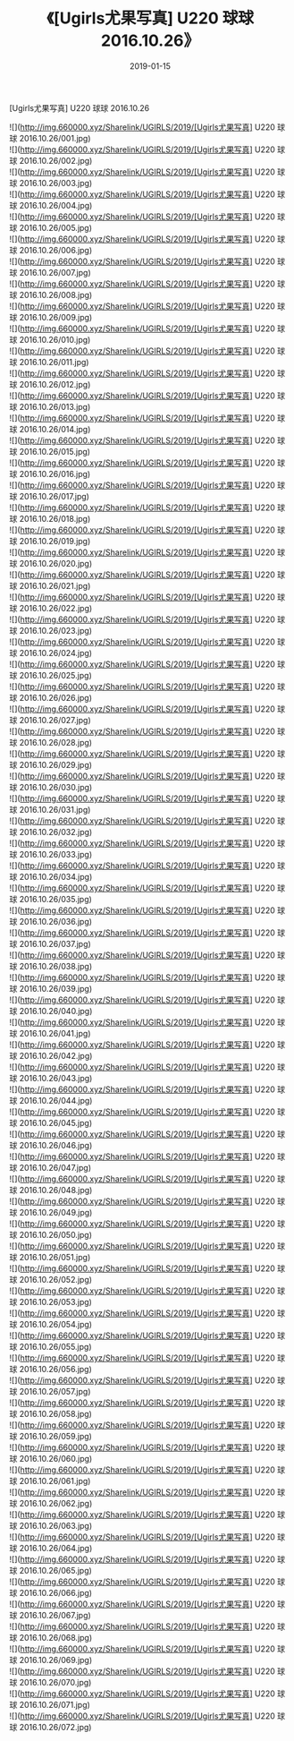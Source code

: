 ﻿---
layout: post
title:  《[Ugirls尤果写真] U220 球球 2016.10.26》
date:   2019-01-15
img: http://img.660000.xyz/Sharelink/UGIRLS/2019/[Ugirls尤果写真] U220 球球 2016.10.26/000.jpg
categories: [美女, 清纯, 唯美]
---

[Ugirls尤果写真] U220 球球 2016.10.26

 ![](http://img.660000.xyz/Sharelink/UGIRLS/2019/[Ugirls尤果写真] U220 球球 2016.10.26/001.jpg) <br>![](http://img.660000.xyz/Sharelink/UGIRLS/2019/[Ugirls尤果写真] U220 球球 2016.10.26/002.jpg) <br>![](http://img.660000.xyz/Sharelink/UGIRLS/2019/[Ugirls尤果写真] U220 球球 2016.10.26/003.jpg) <br>![](http://img.660000.xyz/Sharelink/UGIRLS/2019/[Ugirls尤果写真] U220 球球 2016.10.26/004.jpg) <br>![](http://img.660000.xyz/Sharelink/UGIRLS/2019/[Ugirls尤果写真] U220 球球 2016.10.26/005.jpg) <br>![](http://img.660000.xyz/Sharelink/UGIRLS/2019/[Ugirls尤果写真] U220 球球 2016.10.26/006.jpg) <br>![](http://img.660000.xyz/Sharelink/UGIRLS/2019/[Ugirls尤果写真] U220 球球 2016.10.26/007.jpg) <br>![](http://img.660000.xyz/Sharelink/UGIRLS/2019/[Ugirls尤果写真] U220 球球 2016.10.26/008.jpg) <br>![](http://img.660000.xyz/Sharelink/UGIRLS/2019/[Ugirls尤果写真] U220 球球 2016.10.26/009.jpg) <br>![](http://img.660000.xyz/Sharelink/UGIRLS/2019/[Ugirls尤果写真] U220 球球 2016.10.26/010.jpg) <br>![](http://img.660000.xyz/Sharelink/UGIRLS/2019/[Ugirls尤果写真] U220 球球 2016.10.26/011.jpg) <br>![](http://img.660000.xyz/Sharelink/UGIRLS/2019/[Ugirls尤果写真] U220 球球 2016.10.26/012.jpg) <br>![](http://img.660000.xyz/Sharelink/UGIRLS/2019/[Ugirls尤果写真] U220 球球 2016.10.26/013.jpg) <br>![](http://img.660000.xyz/Sharelink/UGIRLS/2019/[Ugirls尤果写真] U220 球球 2016.10.26/014.jpg) <br>![](http://img.660000.xyz/Sharelink/UGIRLS/2019/[Ugirls尤果写真] U220 球球 2016.10.26/015.jpg) <br>![](http://img.660000.xyz/Sharelink/UGIRLS/2019/[Ugirls尤果写真] U220 球球 2016.10.26/016.jpg) <br>![](http://img.660000.xyz/Sharelink/UGIRLS/2019/[Ugirls尤果写真] U220 球球 2016.10.26/017.jpg) <br>![](http://img.660000.xyz/Sharelink/UGIRLS/2019/[Ugirls尤果写真] U220 球球 2016.10.26/018.jpg) <br>![](http://img.660000.xyz/Sharelink/UGIRLS/2019/[Ugirls尤果写真] U220 球球 2016.10.26/019.jpg) <br>![](http://img.660000.xyz/Sharelink/UGIRLS/2019/[Ugirls尤果写真] U220 球球 2016.10.26/020.jpg) <br>![](http://img.660000.xyz/Sharelink/UGIRLS/2019/[Ugirls尤果写真] U220 球球 2016.10.26/021.jpg) <br>![](http://img.660000.xyz/Sharelink/UGIRLS/2019/[Ugirls尤果写真] U220 球球 2016.10.26/022.jpg) <br>![](http://img.660000.xyz/Sharelink/UGIRLS/2019/[Ugirls尤果写真] U220 球球 2016.10.26/023.jpg) <br>![](http://img.660000.xyz/Sharelink/UGIRLS/2019/[Ugirls尤果写真] U220 球球 2016.10.26/024.jpg) <br>![](http://img.660000.xyz/Sharelink/UGIRLS/2019/[Ugirls尤果写真] U220 球球 2016.10.26/025.jpg) <br>![](http://img.660000.xyz/Sharelink/UGIRLS/2019/[Ugirls尤果写真] U220 球球 2016.10.26/026.jpg) <br>![](http://img.660000.xyz/Sharelink/UGIRLS/2019/[Ugirls尤果写真] U220 球球 2016.10.26/027.jpg) <br>![](http://img.660000.xyz/Sharelink/UGIRLS/2019/[Ugirls尤果写真] U220 球球 2016.10.26/028.jpg) <br>![](http://img.660000.xyz/Sharelink/UGIRLS/2019/[Ugirls尤果写真] U220 球球 2016.10.26/029.jpg) <br>![](http://img.660000.xyz/Sharelink/UGIRLS/2019/[Ugirls尤果写真] U220 球球 2016.10.26/030.jpg) <br>![](http://img.660000.xyz/Sharelink/UGIRLS/2019/[Ugirls尤果写真] U220 球球 2016.10.26/031.jpg) <br>![](http://img.660000.xyz/Sharelink/UGIRLS/2019/[Ugirls尤果写真] U220 球球 2016.10.26/032.jpg) <br>![](http://img.660000.xyz/Sharelink/UGIRLS/2019/[Ugirls尤果写真] U220 球球 2016.10.26/033.jpg) <br>![](http://img.660000.xyz/Sharelink/UGIRLS/2019/[Ugirls尤果写真] U220 球球 2016.10.26/034.jpg) <br>![](http://img.660000.xyz/Sharelink/UGIRLS/2019/[Ugirls尤果写真] U220 球球 2016.10.26/035.jpg) <br>![](http://img.660000.xyz/Sharelink/UGIRLS/2019/[Ugirls尤果写真] U220 球球 2016.10.26/036.jpg) <br>![](http://img.660000.xyz/Sharelink/UGIRLS/2019/[Ugirls尤果写真] U220 球球 2016.10.26/037.jpg) <br>![](http://img.660000.xyz/Sharelink/UGIRLS/2019/[Ugirls尤果写真] U220 球球 2016.10.26/038.jpg) <br>![](http://img.660000.xyz/Sharelink/UGIRLS/2019/[Ugirls尤果写真] U220 球球 2016.10.26/039.jpg) <br>![](http://img.660000.xyz/Sharelink/UGIRLS/2019/[Ugirls尤果写真] U220 球球 2016.10.26/040.jpg) <br>![](http://img.660000.xyz/Sharelink/UGIRLS/2019/[Ugirls尤果写真] U220 球球 2016.10.26/041.jpg) <br>![](http://img.660000.xyz/Sharelink/UGIRLS/2019/[Ugirls尤果写真] U220 球球 2016.10.26/042.jpg) <br>![](http://img.660000.xyz/Sharelink/UGIRLS/2019/[Ugirls尤果写真] U220 球球 2016.10.26/043.jpg) <br>![](http://img.660000.xyz/Sharelink/UGIRLS/2019/[Ugirls尤果写真] U220 球球 2016.10.26/044.jpg) <br>![](http://img.660000.xyz/Sharelink/UGIRLS/2019/[Ugirls尤果写真] U220 球球 2016.10.26/045.jpg) <br>![](http://img.660000.xyz/Sharelink/UGIRLS/2019/[Ugirls尤果写真] U220 球球 2016.10.26/046.jpg) <br>![](http://img.660000.xyz/Sharelink/UGIRLS/2019/[Ugirls尤果写真] U220 球球 2016.10.26/047.jpg) <br>![](http://img.660000.xyz/Sharelink/UGIRLS/2019/[Ugirls尤果写真] U220 球球 2016.10.26/048.jpg) <br>![](http://img.660000.xyz/Sharelink/UGIRLS/2019/[Ugirls尤果写真] U220 球球 2016.10.26/049.jpg) <br>![](http://img.660000.xyz/Sharelink/UGIRLS/2019/[Ugirls尤果写真] U220 球球 2016.10.26/050.jpg) <br>![](http://img.660000.xyz/Sharelink/UGIRLS/2019/[Ugirls尤果写真] U220 球球 2016.10.26/051.jpg) <br>![](http://img.660000.xyz/Sharelink/UGIRLS/2019/[Ugirls尤果写真] U220 球球 2016.10.26/052.jpg) <br>![](http://img.660000.xyz/Sharelink/UGIRLS/2019/[Ugirls尤果写真] U220 球球 2016.10.26/053.jpg) <br>![](http://img.660000.xyz/Sharelink/UGIRLS/2019/[Ugirls尤果写真] U220 球球 2016.10.26/054.jpg) <br>![](http://img.660000.xyz/Sharelink/UGIRLS/2019/[Ugirls尤果写真] U220 球球 2016.10.26/055.jpg) <br>![](http://img.660000.xyz/Sharelink/UGIRLS/2019/[Ugirls尤果写真] U220 球球 2016.10.26/056.jpg) <br>![](http://img.660000.xyz/Sharelink/UGIRLS/2019/[Ugirls尤果写真] U220 球球 2016.10.26/057.jpg) <br>![](http://img.660000.xyz/Sharelink/UGIRLS/2019/[Ugirls尤果写真] U220 球球 2016.10.26/058.jpg) <br>![](http://img.660000.xyz/Sharelink/UGIRLS/2019/[Ugirls尤果写真] U220 球球 2016.10.26/059.jpg) <br>![](http://img.660000.xyz/Sharelink/UGIRLS/2019/[Ugirls尤果写真] U220 球球 2016.10.26/060.jpg) <br>![](http://img.660000.xyz/Sharelink/UGIRLS/2019/[Ugirls尤果写真] U220 球球 2016.10.26/061.jpg) <br>![](http://img.660000.xyz/Sharelink/UGIRLS/2019/[Ugirls尤果写真] U220 球球 2016.10.26/062.jpg) <br>![](http://img.660000.xyz/Sharelink/UGIRLS/2019/[Ugirls尤果写真] U220 球球 2016.10.26/063.jpg) <br>![](http://img.660000.xyz/Sharelink/UGIRLS/2019/[Ugirls尤果写真] U220 球球 2016.10.26/064.jpg) <br>![](http://img.660000.xyz/Sharelink/UGIRLS/2019/[Ugirls尤果写真] U220 球球 2016.10.26/065.jpg) <br>![](http://img.660000.xyz/Sharelink/UGIRLS/2019/[Ugirls尤果写真] U220 球球 2016.10.26/066.jpg) <br>![](http://img.660000.xyz/Sharelink/UGIRLS/2019/[Ugirls尤果写真] U220 球球 2016.10.26/067.jpg) <br>![](http://img.660000.xyz/Sharelink/UGIRLS/2019/[Ugirls尤果写真] U220 球球 2016.10.26/068.jpg) <br>![](http://img.660000.xyz/Sharelink/UGIRLS/2019/[Ugirls尤果写真] U220 球球 2016.10.26/069.jpg) <br>![](http://img.660000.xyz/Sharelink/UGIRLS/2019/[Ugirls尤果写真] U220 球球 2016.10.26/070.jpg) <br>![](http://img.660000.xyz/Sharelink/UGIRLS/2019/[Ugirls尤果写真] U220 球球 2016.10.26/071.jpg) <br>![](http://img.660000.xyz/Sharelink/UGIRLS/2019/[Ugirls尤果写真] U220 球球 2016.10.26/072.jpg) <br>